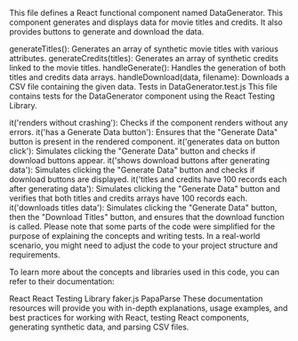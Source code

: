 This file defines a React functional component named DataGenerator. This component generates and displays data for movie titles and credits. It also provides buttons to generate and download the data.

generateTitles(): Generates an array of synthetic movie titles with various attributes.
generateCredits(titles): Generates an array of synthetic credits linked to the movie titles.
handleGenerate(): Handles the generation of both titles and credits data arrays.
handleDownload(data, filename): Downloads a CSV file containing the given data.
Tests in DataGenerator.test.js
This file contains tests for the DataGenerator component using the React Testing Library.

it('renders without crashing'): Checks if the component renders without any errors.
it('has a Generate Data button'): Ensures that the "Generate Data" button is present in the rendered component.
it('generates data on button click'): Simulates clicking the "Generate Data" button and checks if download buttons appear.
it('shows download buttons after generating data'): Simulates clicking the "Generate Data" button and checks if download buttons are displayed.
it('titles and credits have 100 records each after generating data'): Simulates clicking the "Generate Data" button and verifies that both titles and credits arrays have 100 records each.
it('downloads titles data'): Simulates clicking the "Generate Data" button, then the "Download Titles" button, and ensures that the download function is called.
Please note that some parts of the code were simplified for the purpose of explaining the concepts and writing tests. In a real-world scenario, you might need to adjust the code to your project structure and requirements.

To learn more about the concepts and libraries used in this code, you can refer to their documentation:

React
React Testing Library
faker.js
PapaParse
These documentation resources will provide you with in-depth explanations, usage examples, and best practices for working with React, testing React components, generating synthetic data, and parsing CSV files.
